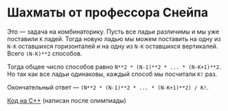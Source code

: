 # Шахматы от профессора Снейпа

Это — задача на комбинаторику. Пусть все ладьи различимы и мы уже поставили `K` ладей. Тогда новую ладью мы можем поставить на одну из `N-K` оставшихся горизонталей и на одну из `N-K` оставшихся вертикалей. Всего `(N-K)**2` способов.

Тогда общее число способов равно `N**2 * (N-1)**2 * ... * (N-K+1)**2`. Но так как все ладьи одинаковы, каждый способ мы посчитали `K!` раз.

Окончательный ответ — `(N**2 * (N-1)**2 * ... * (N-K+1)**2) / K!`.

[Код на C++](https://github.com/nsychev/ugrasu-olymp-2017/blob/master/team/C/code.cpp) (написан после олимпиады)
